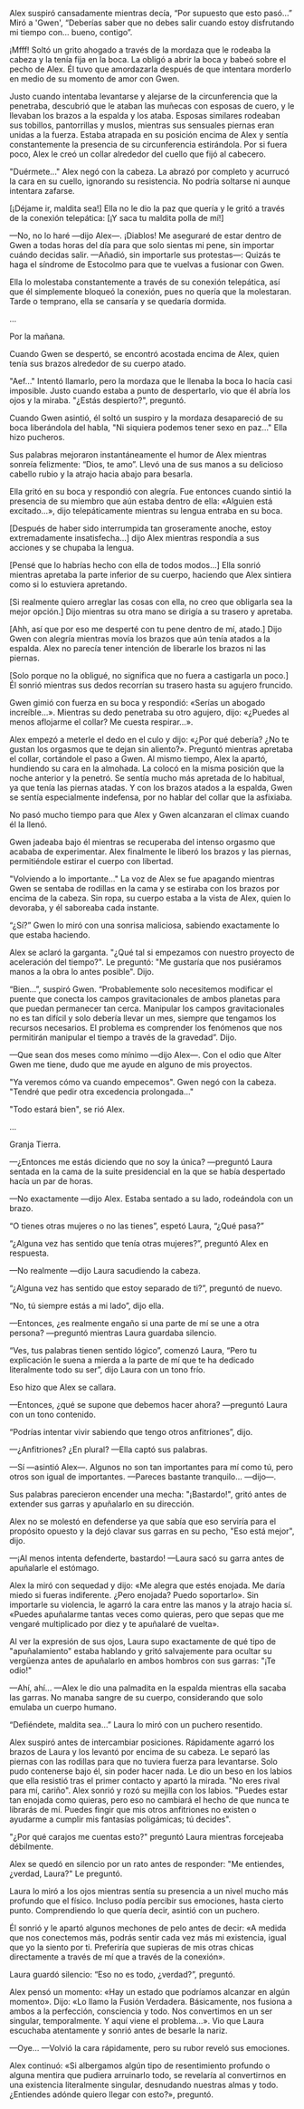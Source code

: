 
Alex suspiró cansadamente mientras decía, “Por supuesto que esto pasó…” Miró a 'Gwen', “Deberías saber que no debes salir cuando estoy disfrutando mi tiempo con… bueno, contigo”.

¡Mfff! Soltó un grito ahogado a través de la mordaza que le rodeaba la cabeza y la tenía fija en la boca. La obligó a abrir la boca y babeó sobre el pecho de Alex. Él tuvo que amordazarla después de que intentara morderlo en medio de su momento de amor con Gwen.

Justo cuando intentaba levantarse y alejarse de la circunferencia que la penetraba, descubrió que le ataban las muñecas con esposas de cuero, y le llevaban los brazos a la espalda y los ataba. Esposas similares rodeaban sus tobillos, pantorrillas y muslos, mientras sus sensuales piernas eran unidas a la fuerza. Estaba atrapada en su posición encima de Alex y sentía constantemente la presencia de su circunferencia estirándola. Por si fuera poco, Alex le creó un collar alrededor del cuello que fijó al cabecero.

"Duérmete..." Alex negó con la cabeza. La abrazó por completo y acurrucó la cara en su cuello, ignorando su resistencia. No podría soltarse ni aunque intentara zafarse.

[¡Déjame ir, maldita sea!] Ella no le dio la paz que quería y le gritó a través de la conexión telepática: [¡Y saca tu maldita polla de mí!]

—No, no lo haré —dijo Alex—. ¡Diablos! Me aseguraré de estar dentro de Gwen a todas horas del día para que solo sientas mi pene, sin importar cuándo decidas salir. —Añadió, sin importarle sus protestas—: Quizás te haga el síndrome de Estocolmo para que te vuelvas a fusionar con Gwen.

Ella lo molestaba constantemente a través de su conexión telepática, así que él simplemente bloqueó la conexión, pues no quería que la molestaran. Tarde o temprano, ella se cansaría y se quedaría dormida.

…

Por la mañana.

Cuando Gwen se despertó, se encontró acostada encima de Alex, quien tenía sus brazos alrededor de su cuerpo atado.

"Aef..." Intentó llamarlo, pero la mordaza que le llenaba la boca lo hacía casi imposible. Justo cuando estaba a punto de despertarlo, vio que él abría los ojos y la miraba. "¿Estás despierto?", preguntó.

Cuando Gwen asintió, él soltó un suspiro y la mordaza desapareció de su boca liberándola del habla, "Ni siquiera podemos tener sexo en paz..." Ella hizo pucheros.

Sus palabras mejoraron instantáneamente el humor de Alex mientras sonreía felizmente: “Dios, te amo”. Llevó una de sus manos a su delicioso cabello rubio y la atrajo hacia abajo para besarla.

Ella gritó en su boca y respondió con alegría. Fue entonces cuando sintió la presencia de su miembro que aún estaba dentro de ella: «Alguien está excitado…», dijo telepáticamente mientras su lengua entraba en su boca.

[Después de haber sido interrumpida tan groseramente anoche, estoy extremadamente insatisfecha…] dijo Alex mientras respondía a sus acciones y se chupaba la lengua.

[Pensé que lo habrías hecho con ella de todos modos…] Ella sonrió mientras apretaba la parte inferior de su cuerpo, haciendo que Alex sintiera como si lo estuviera apretando.

[Si realmente quiero arreglar las cosas con ella, no creo que obligarla sea la mejor opción.] Dijo mientras su otra mano se dirigía a su trasero y apretaba.

[Ahh, así que por eso me desperté con tu pene dentro de mí, atado.] Dijo Gwen con alegría mientras movía los brazos que aún tenía atados a la espalda. Alex no parecía tener intención de liberarle los brazos ni las piernas.

[Solo porque no la obligué, no significa que no fuera a castigarla un poco.] Él sonrió mientras sus dedos recorrían su trasero hasta su agujero fruncido.

Gwen gimió con fuerza en su boca y respondió: «Serías un abogado increíble…». Mientras su dedo penetraba su otro agujero, dijo: «¿Puedes al menos aflojarme el collar? Me cuesta respirar…».

Alex empezó a meterle el dedo en el culo y dijo: «¿Por qué debería? ¿No te gustan los orgasmos que te dejan sin aliento?». Preguntó mientras apretaba el collar, cortándole el paso a Gwen. Al mismo tiempo, Alex la apartó, hundiendo su cara en la almohada. La colocó en la misma posición que la noche anterior y la penetró. Se sentía mucho más apretada de lo habitual, ya que tenía las piernas atadas. Y con los brazos atados a la espalda, Gwen se sentía especialmente indefensa, por no hablar del collar que la asfixiaba.

No pasó mucho tiempo para que Alex y Gwen alcanzaran el clímax cuando él la llenó.

Gwen jadeaba bajo él mientras se recuperaba del intenso orgasmo que acababa de experimentar. Alex finalmente le liberó los brazos y las piernas, permitiéndole estirar el cuerpo con libertad.

"Volviendo a lo importante..." La voz de Alex se fue apagando mientras Gwen se sentaba de rodillas en la cama y se estiraba con los brazos por encima de la cabeza. Sin ropa, su cuerpo estaba a la vista de Alex, quien lo devoraba, y él saboreaba cada instante.

“¿Sí?” Gwen lo miró con una sonrisa maliciosa, sabiendo exactamente lo que estaba haciendo.

Alex se aclaró la garganta. "¿Qué tal si empezamos con nuestro proyecto de aceleración del tiempo?". Le preguntó: "Me gustaría que nos pusiéramos manos a la obra lo antes posible". Dijo.

“Bien…”, suspiró Gwen. “Probablemente solo necesitemos modificar el puente que conecta los campos gravitacionales de ambos planetas para que puedan permanecer tan cerca. Manipular los campos gravitacionales no es tan difícil y solo debería llevar un mes, siempre que tengamos los recursos necesarios. El problema es comprender los fenómenos que nos permitirán manipular el tiempo a través de la gravedad”. Dijo.

—Que sean dos meses como mínimo —dijo Alex—. Con el odio que Alter Gwen me tiene, dudo que me ayude en alguno de mis proyectos.

"Ya veremos cómo va cuando empecemos". Gwen negó con la cabeza. "Tendré que pedir otra excedencia prolongada..."

"Todo estará bien", se rió Alex.

…

Granja Tierra.

—¿Entonces me estás diciendo que no soy la única? —preguntó Laura sentada en la cama de la suite presidencial en la que se había despertado hacía un par de horas.

—No exactamente —dijo Alex. Estaba sentado a su lado, rodeándola con un brazo.

“O tienes otras mujeres o no las tienes”, espetó Laura, “¿Qué pasa?”

“¿Alguna vez has sentido que tenía otras mujeres?”, preguntó Alex en respuesta.

—No realmente —dijo Laura sacudiendo la cabeza.

“¿Alguna vez has sentido que estoy separado de ti?”, preguntó de nuevo.

“No, tú siempre estás a mi lado”, dijo ella.

—Entonces, ¿es realmente engaño si una parte de mí se une a otra persona? —preguntó mientras Laura guardaba silencio.

“Ves, tus palabras tienen sentido lógico”, comenzó Laura, “Pero tu explicación le suena a mierda a la parte de mí que te ha dedicado literalmente todo su ser”, dijo Laura con un tono frío.

Eso hizo que Alex se callara.

—Entonces, ¿qué se supone que debemos hacer ahora? —preguntó Laura con un tono contenido.

“Podrías intentar vivir sabiendo que tengo otros anfitriones”, dijo.

—¿Anfitriones? ¿En plural? —Ella captó sus palabras.

—Sí —asintió Alex—. Algunos no son tan importantes para mí como tú, pero otros son igual de importantes. —Pareces bastante tranquilo... —dijo—.

Sus palabras parecieron encender una mecha: "¡Bastardo!", gritó antes de extender sus garras y apuñalarlo en su dirección.

Alex no se molestó en defenderse ya que sabía que eso serviría para el propósito opuesto y la dejó clavar sus garras en su pecho, "Eso está mejor", dijo.

—¡Al menos intenta defenderte, bastardo! —Laura sacó su garra antes de apuñalarle el estómago.

Alex la miró con sequedad y dijo: «Me alegra que estés enojada. Me daría miedo si fueras indiferente. ¿Pero enojada? Puedo soportarlo». Sin importarle su violencia, le agarró la cara entre las manos y la atrajo hacia sí. «Puedes apuñalarme tantas veces como quieras, pero que sepas que me vengaré multiplicado por diez y te apuñalaré de vuelta».

Al ver la expresión de sus ojos, Laura supo exactamente de qué tipo de "apuñalamiento" estaba hablando y gritó salvajemente para ocultar su vergüenza antes de apuñalarlo en ambos hombros con sus garras: "¡Te odio!"

—Ahí, ahí... —Alex le dio una palmadita en la espalda mientras ella sacaba las garras. No manaba sangre de su cuerpo, considerando que solo emulaba un cuerpo humano.

“Defiéndete, maldita sea…” Laura lo miró con un puchero resentido.

Alex suspiró antes de intercambiar posiciones. Rápidamente agarró los brazos de Laura y los levantó por encima de su cabeza. Le separó las piernas con las rodillas para que no tuviera fuerza para levantarse. Solo pudo contenerse bajo él, sin poder hacer nada. Le dio un beso en los labios que ella resistió tras el primer contacto y apartó la mirada. "No eres rival para mí, cariño". Alex sonrió y rozó su mejilla con los labios. "Puedes estar tan enojada como quieras, pero eso no cambiará el hecho de que nunca te librarás de mí. Puedes fingir que mis otros anfitriones no existen o ayudarme a cumplir mis fantasías poligámicas; tú decides".

"¿Por qué carajos me cuentas esto?" preguntó Laura mientras forcejeaba débilmente.

Alex se quedó en silencio por un rato antes de responder: "Me entiendes, ¿verdad, Laura?" Le preguntó.

Laura lo miró a los ojos mientras sentía su presencia a un nivel mucho más profundo que el físico. Incluso podía percibir sus emociones, hasta cierto punto. Comprendiendo lo que quería decir, asintió con un puchero.

Él sonrió y le apartó algunos mechones de pelo antes de decir: «A medida que nos conectemos más, podrás sentir cada vez más mi existencia, igual que yo la siento por ti. Preferiría que supieras de mis otras chicas directamente a través de mí que a través de la conexión».

Laura guardó silencio: “Eso no es todo, ¿verdad?”, preguntó.

Alex pensó un momento: «Hay un estado que podríamos alcanzar en algún momento». Dijo: «Lo llamo la Fusión Verdadera. Básicamente, nos fusiona a ambos a la perfección, consciencia y todo. Nos convertimos en un ser singular, temporalmente. Y aquí viene el problema...». Vio que Laura escuchaba atentamente y sonrió antes de besarle la nariz.

—Oye… —Volvió la cara rápidamente, pero su rubor reveló sus emociones.

Alex continuó: «Si albergamos algún tipo de resentimiento profundo o alguna mentira que pudiera arruinarlo todo, se revelaría al convertirnos en una existencia literalmente singular, desnudando nuestras almas y todo. ¿Entiendes adónde quiero llegar con esto?», preguntó.
